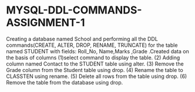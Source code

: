 # MYSQL-DDL-COMMANDS-ASSIGNMENT-1

Creating a database named School and performing all the DDL commands(CREATE, ALTER, DROP, RENAME, TRUNCATE) for the table named STUDENT with fields: Roll_No, Name,Marks ,Grade .Created data on the basis of columns (1)select command to display the table. (2) Adding column named Contact to the STUDENT table using alter. (3) Remove the Grade column from the Student table using drop. (4) Rename the table to CLASSTEN using rename. (5) Delete all rows from the table using drop. (6) Remove the table from the database using drop.
